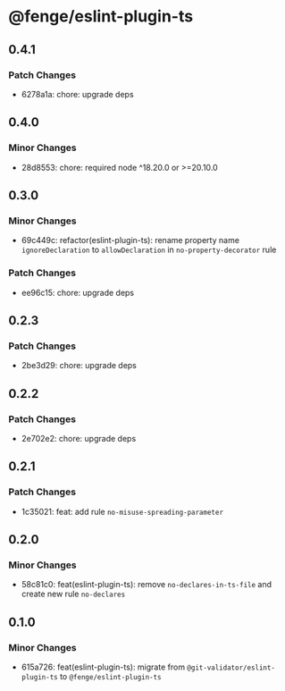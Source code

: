 # @fenge/eslint-plugin-ts

## 0.4.1

### Patch Changes

- 6278a1a: chore: upgrade deps

## 0.4.0

### Minor Changes

- 28d8553: chore: required node ^18.20.0 or >=20.10.0

## 0.3.0

### Minor Changes

- 69c449c: refactor(eslint-plugin-ts): rename property name `ignoreDeclaration` to `allowDeclaration` in `no-property-decorator` rule

### Patch Changes

- ee96c15: chore: upgrade deps

## 0.2.3

### Patch Changes

- 2be3d29: chore: upgrade deps

## 0.2.2

### Patch Changes

- 2e702e2: chore: upgrade deps

## 0.2.1

### Patch Changes

- 1c35021: feat: add rule `no-misuse-spreading-parameter`

## 0.2.0

### Minor Changes

- 58c81c0: feat(eslint-plugin-ts): remove `no-declares-in-ts-file` and create new rule `no-declares`

## 0.1.0

### Minor Changes

- 615a726: feat(eslint-plugin-ts): migrate from `@git-validator/eslint-plugin-ts` to `@fenge/eslint-plugin-ts`
